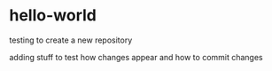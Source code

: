 # hello-world
testing to create a new repository

adding stuff to test how changes appear and how to commit changes
